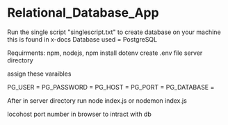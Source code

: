 ﻿# Relational_Database_App

Run the single script "singlescript.txt" to create database on your machine this is found in x-docs
Database used = PostgreSQL

Requirments: npm, nodejs,
npm install dotenv
create .env file server directory

assign these varaibles

PG_USER = 
PG_PASSWORD = 
PG_HOST = 
PG_PORT = 
PG_DATABASE = 

After in server directory run node index.js or nodemon index.js

locohost port number in browser to intract with db

